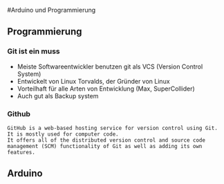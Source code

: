 #Arduino und Programmierung

## Programmierung

### Git ist ein muss

- Meiste Softwareentwickler benutzen git als VCS (Version Control System)
- Entwickelt von Linux Torvalds, der Gründer von Linux
- Vorteilhaft für alle Arten von Entwicklung (Max, SuperCollider)
- Auch gut als Backup system

### Github 

```
GitHub is a web-based hosting service for version control using Git.  
It is mostly used for computer code. 
It offers all of the distributed version control and source code management (SCM) functionality of Git as well as adding its own features.
```

## Arduino

###